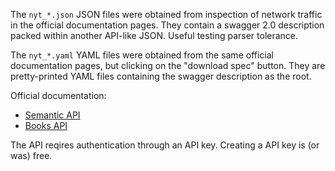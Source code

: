 The `nyt_*.json` JSON files were obtained from inspection of network traffic in the official documentation pages. They contain a swagger 2.0 description packed within another API-like JSON. Useful testing parser tolerance.

The `nyt_*.yaml` YAML files were obtained from the same official documentation pages, but clicking on the "download spec" button. They are pretty-printed YAML files containing the swagger description as the root.

Official documentation:
- [Semantic API](https://developer.nytimes.com/docs/semantic-api-product/1/overview)
- [Books API](https://developer.nytimes.com/docs/semantic-api-product/1/overview)

The API reqires authentication through an API key. Creating a API key is (or was) free.